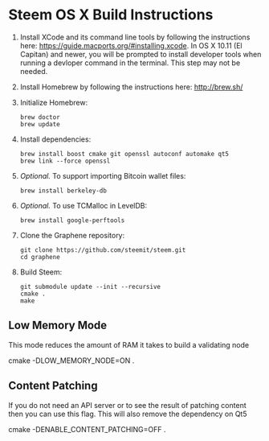 Steem OS X Build Instructions
===============================

1. Install XCode and its command line tools by following the instructions here: https://guide.macports.org/#installing.xcode. 
   In OS X 10.11 (El Capitan) and newer, you will be prompted to install developer tools when running a devloper command in the terminal. This step may not be needed.


2. Install Homebrew by following the instructions here: http://brew.sh/

3. Initialize Homebrew:
   ```
   brew doctor
   brew update
   ```

4. Install dependencies:
   ```
   brew install boost cmake git openssl autoconf automake qt5
   brew link --force openssl 
   ```

5. *Optional.* To support importing Bitcoin wallet files:
   ```
   brew install berkeley-db
   ```

6. *Optional.* To use TCMalloc in LevelDB:
   ```
   brew install google-perftools
   ```

7. Clone the Graphene repository:
   ```
   git clone https://github.com/steemit/steem.git
   cd graphene
   ```

8. Build Steem:
   ```
   git submodule update --init --recursive
   cmake .
   make
   ```

Low Memory Mode
---------------

This mode reduces the amount of RAM it takes to build a validating node

cmake -DLOW_MEMORY_NODE=ON .

Content Patching
----------------

If you do not need an API server or to see the result of patching content then you can use this flag. This will also remove the dependency on Qt5

cmake -DENABLE_CONTENT_PATCHING=OFF .
